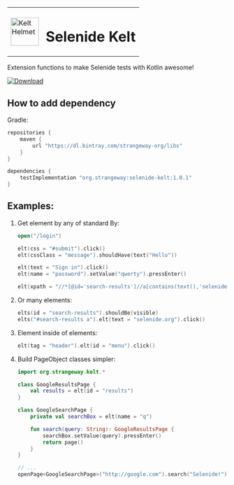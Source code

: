 <table><tr>
  <td>
    <img src="https://github.com/strangeway-org/selenide-kelt/blob/master/img/kelt.png" alt="Kelt Helmet" width="64px">
  </td>
  <td>
    <h1>Selenide Kelt</h1>
  </td>
</tr></table>

Extension functions to make Selenide tests with Kotlin awesome!

[ ![Download](https://api.bintray.com/packages/strangeway-org/libs/selenide-kelt/images/download.svg?version=1.0.1) ](https://bintray.com/strangeway-org/libs/selenide-kelt/1.0.1/link)

## How to add dependency

Gradle:
```groovy
repositories {
    maven {
        url "https://dl.bintray.com/strangeway-org/libs" 
    }
}

dependencies {
    testImplementation "org.strangeway:selenide-kelt:1.0.1"
}
```

## Examples:

1. Get element by any of standard By:
    ```kotlin
    open("/login")
    
    elt(css = "#submit").click()
    elt(cssClass = "message").shouldHave(text("Hello"))
    
    elt(text = "Sign in").click()
    elt(name = "password").setValue("qwerty").pressEnter()
    
    elt(xpath = "//*[@id='search-results']//a[contains(text(),'selenide.org')]").click()
    ```

2. Or many elements:
    ```kotlin
    elts(id = "search-results").shouldBe(visible)
    elts("#search-results a").elt(text = "selenide.org").click()
    ```

3. Element inside of elements:
   ```kotlin
   elt(tag = "header").elt(id = "menu").click()
   ```

2. Build PageObject classes simpler:
    ```kotlin
    import org.strangeway.kelt.*
   
    class GoogleResultsPage {
        val results = elt(id = "results")
    }
    
    class GoogleSearchPage {
        private val searchBox = elt(name = "q")
    
        fun search(query: String): GoogleResultsPage {
            searchBox.setValue(query).pressEnter()
            return page()
        }
    }
   
    // ...
    openPage<GoogleSearchPage>("http://google.com").search("Selenide!")
    ```